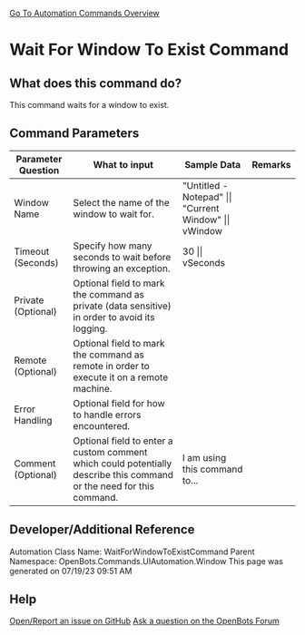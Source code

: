 <!--TITLE: Wait For Window To Exist Command -->
<!-- SUBTITLE: a command in the UI Automation Commands\Window group. -->
[Go To Automation Commands Overview](/automation-commands)


# Wait For Window To Exist Command


## What does this command do?
This command waits for a window to exist.


## Command Parameters
| Parameter Question   	| What to input  	|  Sample Data 	| Remarks  	|
| ---                    | ---               | ---           | ---       |
|Window Name|Select the name of the window to wait for.|"Untitled - Notepad" \|\| "Current Window" \|\| vWindow||
|Timeout (Seconds)|Specify how many seconds to wait before throwing an exception.|30 \|\| vSeconds||
|Private (Optional)|Optional field to mark the command as private (data sensitive) in order to avoid its logging.|||
|Remote (Optional)|Optional field to mark the command as remote in order to execute it on a remote machine.|||
|Error Handling|Optional field for how to handle errors encountered.|||
|Comment (Optional)|Optional field to enter a custom comment which could potentially describe this command or the need for this command.|I am using this command to...||


## Developer/Additional Reference
Automation Class Name: WaitForWindowToExistCommand
Parent Namespace: OpenBots.Commands.UIAutomation.Window
This page was generated on 07/19/23 09:51 AM


## Help
[Open/Report an issue on GitHub](https://github.com/OpenBotsAI/OpenBots.Studio/issues/new)
[Ask a question on the OpenBots Forum](https://openbots.ai/forums/)
